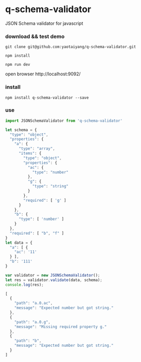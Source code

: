 # q-schema-validator
JSON Schema validator for javascript

### download && test demo

```
git clone git@github.com:yaotaiyang/q-schema-validator.git

npm install

npm run dev
```
open browser http://localhost:9092/


### install

```
npm install q-schema-validator --save

```

### use

``` javascript
import JSONSchemaValidator from 'q-schema-validator'

let schema = {
  "type": "object",
  "properties": {
    "a": {
      "type": "array",
      "items": {
        "type": "object",
        "properties": {
          "ac": {
            "type": "number"
          },
          "g": {
            "type": "string"
          }
        },
        "required": [ 'g' ]
      }
    },
    "b": {
      "type": [ 'number' ]
    }
  },
  "required": [ "b", "f" ]
}
let data = {
  "a": [ {
    "ac": '11'
  } ],
  "b": '111'
}

var validator = new JSONSchemaValidator();
let res = validator.validate(data, schema);
console.log(res);

[
  {
    "path": "a.0.ac",
    "message": "Expected number but got string."
  },
  {
    "path": "a.0.g",
    "message": "Missing required property g."
  },
  {
    "path": "b",
    "message": "Expected number but got string."
  }
]

```


